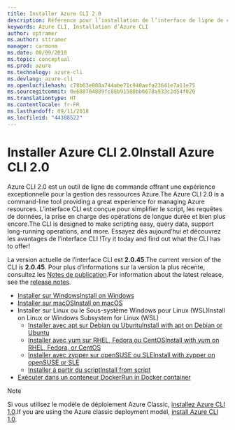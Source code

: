 ```yaml
---
title: Installer Azure CLI 2.0
description: Référence pour l’installation de l’interface de ligne de commande Azure 2.0
keywords: Azure CLI, Installation d’Azure CLI
author: sptramer
ms.author: sttramer
manager: carmonm
ms.date: 09/09/2018
ms.topic: conceptual
ms.prod: azure
ms.technology: azure-cli
ms.devlang: azure-cli
ms.openlocfilehash: c78b63e808a744abe71c940aefa23641e7a11e75
ms.sourcegitcommit: 0e688704889fc88b91588bb6678a933c2d54f020
ms.translationtype: HT
ms.contentlocale: fr-FR
ms.lasthandoff: 09/11/2018
ms.locfileid: "44388522"
---
```

# <a name="install-azure-cli-20"></a><span data-ttu-id="54e8b-104">Installer Azure CLI 2.0</span><span class="sxs-lookup"><span data-stu-id="54e8b-104">Install Azure CLI 2.0</span></span>

<span data-ttu-id="54e8b-105">Azure CLI 2.0 est un outil de ligne de commande offrant une expérience exceptionnelle pour la gestion des ressources Azure.</span><span class="sxs-lookup"><span data-stu-id="54e8b-105">The Azure CLI 2.0 is a command-line tool providing a great experience for managing Azure resources.</span></span> <span data-ttu-id="54e8b-106">L’interface CLI est conçue pour simplifier le script, les requêtes de données, la prise en charge des opérations de longue durée et bien plus encore.</span><span class="sxs-lookup"><span data-stu-id="54e8b-106">The CLI is designed to make scripting easy, query data, support long-running operations, and more.</span></span> <span data-ttu-id="54e8b-107">Essayez dès aujourd’hui et découvrez les avantages de l’interface CLI !</span><span class="sxs-lookup"><span data-stu-id="54e8b-107">Try it today and find out what the CLI has to offer!</span></span>

<span data-ttu-id="54e8b-108">La version actuelle de l’interface CLI est __2.0.45__.</span><span class="sxs-lookup"><span data-stu-id="54e8b-108">The current version of the CLI is __2.0.45__.</span></span> <span data-ttu-id="54e8b-109">Pour plus d’informations sur la version la plus récente, consultez les [Notes de publication](release-notes-azure-cli.md).</span><span class="sxs-lookup"><span data-stu-id="54e8b-109">For information about the latest release, see the [release notes](release-notes-azure-cli.md).</span></span>

* [<span data-ttu-id="54e8b-110">Installer sur Windows</span><span class="sxs-lookup"><span data-stu-id="54e8b-110">Install on Windows</span></span>](install-azure-cli-windows.md)
* [<span data-ttu-id="54e8b-111">Installer sur macOS</span><span class="sxs-lookup"><span data-stu-id="54e8b-111">Install on macOS</span></span>](install-azure-cli-macos.md)
* <span data-ttu-id="54e8b-112">Installer sur Linux ou le Sous-système Windows pour Linux (WSL)</span><span class="sxs-lookup"><span data-stu-id="54e8b-112">Install on Linux or Windows Subsystem for Linux (WSL)</span></span>
  * [<span data-ttu-id="54e8b-113">Installer avec apt sur Debian ou Ubuntu</span><span class="sxs-lookup"><span data-stu-id="54e8b-113">Install with apt on Debian or Ubuntu</span></span>](install-azure-cli-apt.md)
  * [<span data-ttu-id="54e8b-114">Installer avec yum sur RHEL, Fedora ou CentOS</span><span class="sxs-lookup"><span data-stu-id="54e8b-114">Install with yum on RHEL, Fedora, or CentOS</span></span>](install-azure-cli-yum.md)
  * [<span data-ttu-id="54e8b-115">Installer avec zypper sur openSUSE ou SLE</span><span class="sxs-lookup"><span data-stu-id="54e8b-115">Install with zypper on openSUSE or SLE</span></span>](install-azure-cli-zypper.md)
  * [<span data-ttu-id="54e8b-116">Installer à partir du script</span><span class="sxs-lookup"><span data-stu-id="54e8b-116">Install from script</span></span>](install-azure-cli-linux.md)
* [<span data-ttu-id="54e8b-117">Exécuter dans un conteneur Docker</span><span class="sxs-lookup"><span data-stu-id="54e8b-117">Run in Docker container</span></span>](run-azure-cli-docker.md)

> [!NOTE]
> <span data-ttu-id="54e8b-118">Si vous utilisez le modèle de déploiement Azure Classic, [installez Azure CLI 1.0](install-cli-version-1.0.md).</span><span class="sxs-lookup"><span data-stu-id="54e8b-118">If you are using the Azure classic deployment model, [install Azure CLI 1.0](install-cli-version-1.0.md).</span></span>
